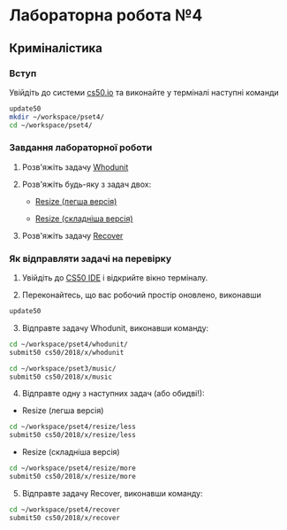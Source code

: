 # Лабораторна робота №4

## Криміналістика

### Вступ

Увійдіть до системи [cs50.io](https://cs50.io) та виконайте у терміналі наступні команди

```bash
update50
mkdir ~/workspace/pset4/
cd ~/workspace/pset4/
```

### Завдання лабораторної роботи

1. Розв'яжіть задачу [Whodunit](tasks/whodunit.md)

2. Розв'яжіть будь-яку з задач двох:

    * [Resize (легша версія)](tasks/resize-less.md)

    * [Resize (складніша версія)](tasks/resize-more.md)

3. Розв'яжіть задачу [Recover](tasks/recover.md)

### Як відправляти задачі на перевірку

1. Увійдіть до [CS50 IDE](https://cs50.io) і відкрийте вікно терміналу.

2. Переконайтесь, що вас робочий простір оновлено, виконавши
```bash
update50
```

3. Відправте задачу Whodunit, виконавши команду:

```bash
cd ~/workspace/pset4/whodunit/
submit50 cs50/2018/x/whodunit
```

```bash
cd ~/workspace/pset3/music/
submit50 cs50/2018/x/music
```

4. Відправте одну з наступних задач (або обидві!):

* Resize (легша версія)

```bash
cd ~/workspace/pset4/resize/less
submit50 cs50/2018/x/resize/less
```

* Resize (складніша версія)

```bash
cd ~/workspace/pset4/resize/more
submit50 cs50/2018/x/resize/more
```

5. Відправте задачу Recover, виконавши команду:

```bash
cd ~/workspace/pset4/recover
submit50 cs50/2018/x/recover
```
